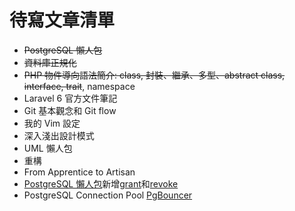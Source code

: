 # 待寫文章清單
- ~~PostgreSQL 懶人包~~
- ~~資料庫正規化~~
- ~~PHP 物件導向語法簡介: class, 封裝、繼承、多型、abstract class, interface, trait~~, namespace
- Laravel 6 官方文件筆記
- Git 基本觀念和 Git flow
- 我的 Vim 設定
- 深入淺出設計模式
- UML 懶人包
- 重構
- From Apprentice to Artisan
- [PostgreSQL 懶人包](posgtresql-cheat-sheet)新增[grant](https://docs.postgresql.tw/reference/sql-commands/grant)和[revoke](https://docs.postgresql.tw/reference/sql-commands/revoke)
- PostgreSQL Connection Pool [PgBouncer](https://medium.com/pgsql-tw/you-need-pgbouncer-e62fa329b209)